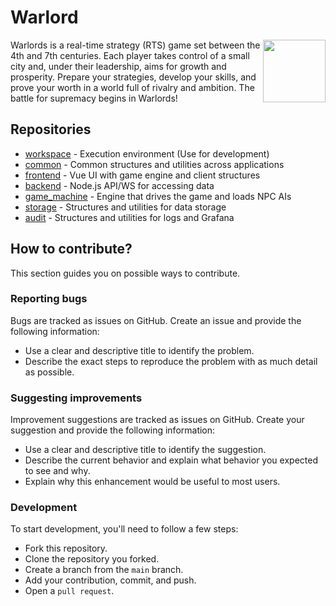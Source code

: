 # Warlord

<img align="right" width="100" height="100" src="https://github.com/warlords2/.github/assets/38070920/b43a92bb-15a8-40d2-8c63-9e4e58ab368a">
Warlords is a real-time strategy (RTS) game set between the 4th and 7th centuries. Each player takes control of a small city and, under their leadership, aims for growth and prosperity.
Prepare your strategies, develop your skills, and prove your worth in a world full of rivalry and ambition. The battle for supremacy begins in Warlords!

## Repositories

 + [workspace](https://github.com/warlords2/workspace) - Execution environment (Use for development)
 + [common](https://github.com/warlords2/common) -  Common structures and utilities across applications
 + [frontend](https://github.com/warlords2/frontend) - Vue UI with game engine and client structures
 + [backend](https://github.com/warlords2/backend) - Node.js API/WS for accessing data
 + [game_machine](https://github.com/warlords2/game_machine) - Engine that drives the game and loads NPC AIs
 + [storage](https://github.com/warlords2/storage) - Structures and utilities for data storage
 + [audit](https://github.com/warlords2/audit) - Structures and utilities for logs and Grafana

## How to contribute?

This section guides you on possible ways to contribute.

### Reporting bugs

Bugs are tracked as issues on GitHub. Create an issue and provide 
the following information:

- Use a clear and descriptive title to identify the problem.
- Describe the exact steps to reproduce the problem with as much detail as possible.

### Suggesting improvements

Improvement suggestions are tracked as issues on GitHub. 
Create your suggestion and provide the following information:

- Use a clear and descriptive title to identify the suggestion.
- Describe the current behavior and explain what behavior you expected to see and why.
- Explain why this enhancement would be useful to most users.

### Development

To start development, you'll need to follow a few steps:

- Fork this repository.
- Clone the repository you forked.
- Create a branch from the ``main`` branch.
- Add your contribution, commit, and push.
- Open a ``pull request``.
